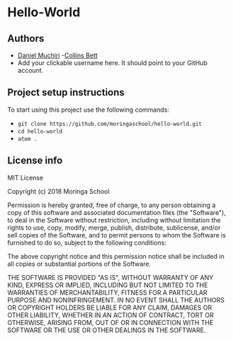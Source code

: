 # Hello-World

## Authors
- [Daniel Muchiri](https://github.com/daydroidmuchiri)
-[Collins Bett](https://github.com/collinsbett29/hello-world.git)
- Add your clickable username here. It should point to your GitHub account. 

## Project setup instructions
To start using this project use the following commands:

- `git clone https://github.com/moringaschool/hello-world.git`
- `cd hello-world`
- `atom .`

## License info
MIT License

Copyright (c) 2018 Moringa School

Permission is hereby granted, free of charge, to any person obtaining a copy
of this software and associated documentation files (the "Software"), to deal
in the Software without restriction, including without limitation the rights
to use, copy, modify, merge, publish, distribute, sublicense, and/or sell
copies of the Software, and to permit persons to whom the Software is
furnished to do so, subject to the following conditions:

The above copyright notice and this permission notice shall be included in all
copies or substantial portions of the Software.

THE SOFTWARE IS PROVIDED "AS IS", WITHOUT WARRANTY OF ANY KIND, EXPRESS OR
IMPLIED, INCLUDING BUT NOT LIMITED TO THE WARRANTIES OF MERCHANTABILITY,
FITNESS FOR A PARTICULAR PURPOSE AND NONINFRINGEMENT. IN NO EVENT SHALL THE
AUTHORS OR COPYRIGHT HOLDERS BE LIABLE FOR ANY CLAIM, DAMAGES OR OTHER
LIABILITY, WHETHER IN AN ACTION OF CONTRACT, TORT OR OTHERWISE, ARISING FROM,
OUT OF OR IN CONNECTION WITH THE SOFTWARE OR THE USE OR OTHER DEALINGS IN THE
SOFTWARE.
